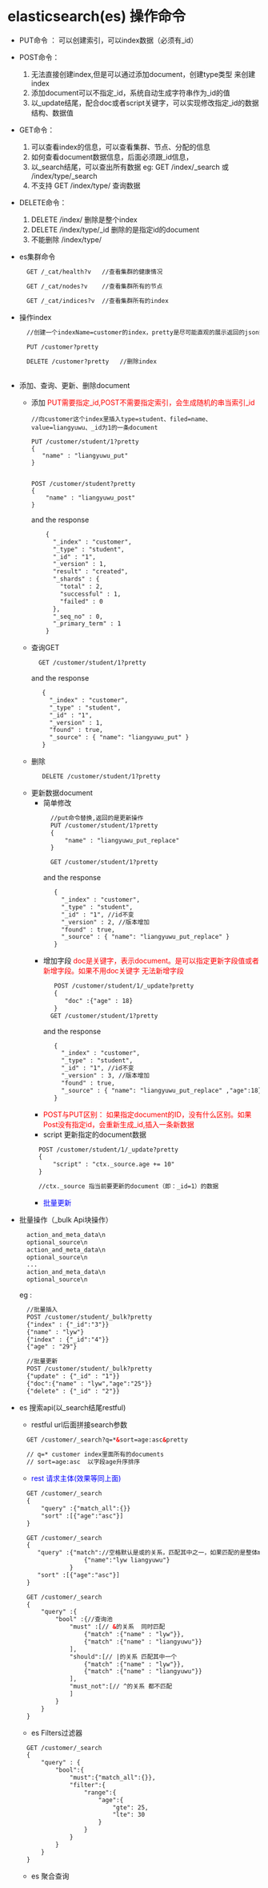 # elasticsearch(es) 操作命令

- PUT命令 ： 可以创建索引，可以index数据（必须有_id）
- POST命令： 
    1. 无法直接创建index,但是可以通过添加document，创建type类型 来创建index
    2. 添加document可以不指定_id，系统自动生成字符串作为_id的值
    3. 以_update结尾，配合doc或者script关键字，可以实现修改指定_id的数据结构、数据值
- GET命令：  
    1. 可以查看index的信息，可以查看集群、节点、分配的信息  
    2. 如何查看document数据信息，后面必须跟_id信息，
    3. 以_search结尾，可以查出所有数据 eg: GET /index/_search 或 /index/type/_search
    4. 不支持 GET /index/type/  查询数据
- DELETE命令： 
    1. DELETE /index/  删除是整个index
    2. DELETE /index/type/_id  删除的是指定id的document
    3. 不能删除 /index/type/


- es集群命令
    ```html
      GET /_cat/health?v   //查看集群的健康情况
    
      GET /_cat/nodes?v    //查看集群所有的节点
    
      GET /_cat/indices?v  //查看集群所有的index
    ```
- 操作index
    ```html
      //创建一个indexName=customer的index，pretty是尽可能直观的展示返回的json数据
     
      PUT /customer?pretty
    
      DELETE /customer?pretty   //删除index
       
    ```

- 添加、查询、更新、删除document
    - 添加<font color=red> PUT需要指定_id,POST不需要指定索引，会生成随机的串当索引_id</font>
        ```
        //向customer这个index里插入type=student、filed=name、value=liangyuwu、_id为1的一条document
        
        PUT /customer/student/1?pretty
        {
           "name" : "liangyuwu_put"
        }
        
        
        POST /customer/student?pretty
        {
            "name" : "liangyuwu_post"
        }
        ```
        and the response
        ```html
            {
              "_index" : "customer",
              "_type" : "student",
              "_id" : "1",
              "_version" : 1,
              "result" : "created",
              "_shards" : {
                "total" : 2,
                "successful" : 1,
                "failed" : 0
              },
              "_seq_no" : 0,
              "_primary_term" : 1
            } 
        ```
    - 查询GET
        ```html
          GET /customer/student/1?pretty
        ```
        and the response
        ```html
           {
             "_index" : "customer",
             "_type" : "student",
             "_id" : "1",
             "_version" : 1,
             "found" : true,
             "_source" : { "name": "liangyuwu_put" }
           }    
        ```
    - 删除
       ```html
          DELETE /customer/student/1?pretty
        ```
    - 更新数据document
        - 简单修改
            ```html
              //put命令替换,返回的是更新操作
              PUT /customer/student/1?pretty
              {
                  "name" : "liangyuwu_put_replace"
              }
        
              GET /customer/student/1?pretty
            ```
            and the response
            ```html
               {
                 "_index" : "customer",
                 "_type" : "student",
                 "_id" : "1", //id不变
                 "_version" : 2, //版本增加
                 "found" : true,
                 "_source" : { "name": "liangyuwu_put_replace" }
               }    
            ```
        - 增加字段<font color=red> doc是关键字，表示document。是可以指定更新字段值或者新增字段。如果不用doc关键字
            无法新增字段</font>
            ```html
               POST /customer/student/1/_update?pretty
               {
                  "doc" :{"age" : 18}   
               }
              GET /customer/student/1?pretty
            ```
            and the response
            ```html
               {
                 "_index" : "customer",
                 "_type" : "student",
                 "_id" : "1", //id不变
                 "_version" : 3, //版本增加
                 "found" : true,
                 "_source" : { "name": "liangyuwu_put_replace" ,"age":18}
               }    
            ```
        - <font color=red>POST与PUT区别： 如果指定document的ID，没有什么区别。如果Post没有指定id，会重新生成_id,插入一条新数据</font>
        - script 更新指定的document数据
        ```html
          POST /customer/student/1/_update?pretty
          {
              "script" : "ctx._source.age += 10"
          }
    
          //ctx._source 指当前要更新的document（即：_id=1）的数据
        ```
        - <font color=blue>批量更新</font>

- 批量操作（_bulk Api块操作）
    ```html
      action_and_meta_data\n
      optional_source\n
      action_and_meta_data\n
      optional_source\n
      ...
      action_and_meta_data\n
      optional_source\n
    ```
    eg :
    ```html
      //批量插入
      POST /customer/student/_bulk?pretty
      {"index" : {"_id":"3"}}
      {"name" : "lyw"}
      {"index" : {"_id":"4"}}
      {"age" : "29"}
    
      //批量更新
      POST /customer/student/_bulk?pretty
      {"update" : {"_id" : "1"}}
      {"doc":{"name" : "lyw","age":"25"}}
      {"delete" : {"_id" : "2"}}
    ```

- es 搜索api(以_search结尾restful)
    - restful url后面拼接search参数
    ```html
      GET /customer/_search?q=*&sort=age:asc&pretty
      
      // q=* customer index里面所有的documents
      // sort=age:asc  以字段age升序排序
    ```
    - <font color=blue>rest 请求主体(效果等同上面)</font>
    ```html
      GET /customer/_search
      {
          "query" :{"match_all":{}}
          "sort" :[{"age":"asc"}]
      }
    
      GET /customer/_search
      {
         "query" :{"match"://空格默认是或的关系，匹配其中之一，如果匹配的是整体match_phrase
                      {"name":"lyw liangyuwu"}
                  }
         "sort" :[{"age":"asc"}]
      }
    
      GET /customer/_search
      {
          "query" :{
              "bool" :{//查询池
                  "must" :[// &的关系  同时匹配
                      {"match" :{"name" : "lyw"}},
                      {"match" :{"name" : "liangyuwu"}}
                  ],
                  "should":[// |的关系 匹配其中一个
                      {"match" :{"name" : "lyw"}},
                      {"match" :{"name" : "liangyuwu"}}
                  ],
                  "must_not":[// ^的关系 都不匹配
                  ]
              }        
          }
      }
    ```
    - es Filters过滤器
    ```html
      GET /customer/_search
      {
          "query" : {
              "bool":{
                  "must":{"match_all":{}},
                  "filter":{
                      "range":{
                          "age":{
                              "gte": 25,
                              "lte": 30
                          }
                      }
                  }
              }
          }
      }
    ```
    - es 聚合查询